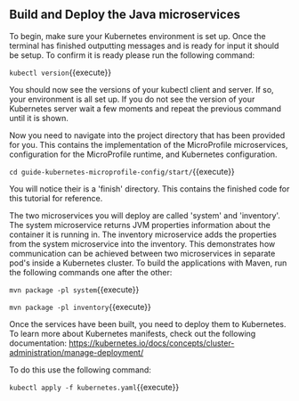 ## Build and Deploy the Java microservices

To begin, make sure your Kubernetes environment is set up. Once the terminal has finished outputting messages and is ready for input it should be setup. To confirm it is ready please run the following command:

`kubectl version`{{execute}}

You should now see the versions of your kubectl client and server. If so, your environment is all set up. If you do not see the version of your Kubernetes server wait a few moments and repeat the previous command until it is shown.

Now you need to navigate into the project directory that has been provided for you.  This contains the implementation of the MicroProfile microservices, configuration for the MicroProfile runtime, and Kubernetes configuration.

`cd guide-kubernetes-microprofile-config/start/`{{execute}}

You will notice their is a 'finish' directory. This contains the finished code for this tutorial for reference.

The two microservices you will deploy are called 'system' and 'inventory'. The system microservice returns JVM properties information about the container it is running in. The inventory microservice adds the properties from the system microservice into the inventory. This demonstrates how communication can be achieved between two microservices in separate pod's inside a Kubernetes cluster. To build the applications with Maven, run the following commands one after the other:

`mvn package -pl system`{{execute}}

`mvn package -pl inventory`{{execute}}

Once the services have been built, you need to deploy them to Kubernetes. To learn more about Kubernetes manifests, check out the following documentation: https://kubernetes.io/docs/concepts/cluster-administration/manage-deployment/

To do this use the following command:

`kubectl apply -f kubernetes.yaml`{{execute}}
